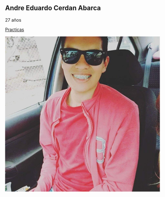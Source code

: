 Andre Eduardo Cerdan Abarca
---
27 años

[Practicas](https://megaandre.github.io/Practias-5dev/)

![foto](./docs/IMG/Andre.jpg)